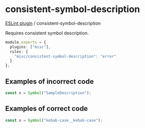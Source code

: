 # consistent-symbol-description

[ESLint plugin](https://iliubinskii.github.io/eslint-plugin-misc/) / consistent-symbol-description

Requires consistent symbol description.

```ts
module.exports = {
  plugins: ["misc"],
  rules: {
    "misc/consistent-symbol-description": "error"
  }
};
```

## Examples of incorrect code

```ts
const x = Symbol("SampleDescription");
```

## Examples of correct code

```ts
const x = Symbol("kebab-case__kebab-case");
```